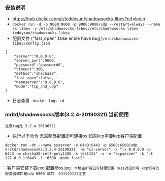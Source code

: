 ### 安装说明
- https://hub.docker.com/r/teddysun/shadowsocks-libev?ref=login
- ` docker run -d -p 9000:9000 -p 9000:9000/udp --restart=always --name ss-libev -v /etc/shadowsocks-libev:/etc/shadowsocks-libev teddysun/shadowsocks-libev `
- 配置文件 ("fast_open":false enble have bug )` /etc/shadowsocks-libev/config.json `
```
{
    "server":"0.0.0.0",
    "server_port":9000,
    "password":"password0",
    "timeout":300,
    "method":"chacha20",
    "fast_open":false,
    "nameserver":"8.8.8.8",
    "mode":"tcp_and_udp"
}
```
- 日志查看 ` docker logs id`

### mritd/shadowsocks版本(3.2.4-20190321) 当前使用
`注意tag是 3.2.4-20190321 `

- 执行以下命令 无需额外配置即可连接ss 如需kcp需要kcp客户端配置

` docker run -dt --name ssserver -p 6443:6443 -p 6500:6500/udp mritd/shadowsocks:3.2.4-20190321  -m "ss-server" -s "-s 0.0.0.0 -p 6443 -m chacha20-ietf-poly1305 -k test123" -x -e "kcpserver" -k "-t 127.0.0.1:6443 -l :6500 -mode fast2"
`

-客户端安装下载exe 配置参ss.jpg
` 本地监听端口可随便设置 与ss对应即可 kcp填写的服务器端口是udp 6500 端口 《《《《《《《《《《《注意`

